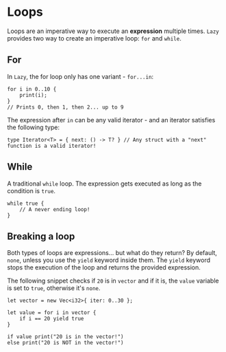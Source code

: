 
# Loops

Loops are an imperative way to execute an **expression** multiple times. `Lazy` provides two way to create an imperative loop: `for` and `while`.


## For

In `Lazy`, the for loop only has one variant - `for...in`:

```
for i in 0..10 {
    print(i);
}
// Prints 0, then 1, then 2... up to 9
```

The expression after `in` can be any valid iterator - and an iterator satisfies the following type:

```
type Iterator<T> = { next: () -> T? } // Any struct with a "next" function is a valid iterator!
```

## While

A traditional `while` loop. The expression gets executed as long as the condition is `true`.

```
while true {
    // A never ending loop!
}
```

## Breaking a loop

Both types of loops are expressions... but what do they return? By default, `none`, unless you use the `yield` keyword inside them. The `yield` keyword stops the execution of the loop and returns the provided expression.

The following snippet checks if `20` is in `vector` and if it is, the `value` variable is set to `true`, otherwise it's `none`. 

```
let vector = new Vec<i32>{ iter: 0..30 };

let value = for i in vector {
    if i == 20 yield true
}

if value print("20 is in the vector!")
else print("20 is NOT in the vector!")
```